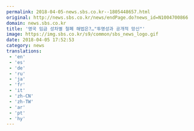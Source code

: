 ```yaml
---
permalink: 2018-04-05-news.sbs.co.kr--1805448657.html
original: http://news.sbs.co.kr/news/endPage.do?news_id=N1004700866
domain: news.sbs.co.kr
title: '영국 임금 성차별 철폐 해법은?…"투명성과 공개적 망신"'
image: https://img.sbs.co.kr/s9/common/sbs_news_logo.gif
date: 2018-04-05 17:52:53
category: news
translations: 
 - 'en'
 - 'es'
 - 'de'
 - 'ru'
 - 'ja'
 - 'fr'
 - 'it'
 - 'zh-CN'
 - 'zh-TW'
 - 'ar'
 - 'pt'
 - 'hy'
---
```


